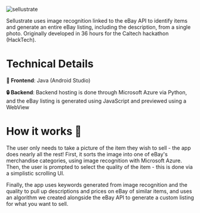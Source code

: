![sellustrate](https://github.com/jakebildy/sellustrate/blob/master/sellustrate_logo.png?raw=true)

Sellustrate uses image recognition linked to the eBay API to identify items and generate an entire eBay listing, including the description, from a single photo. Originally developed in 36 hours for the Caltech hackathon (HackTech).


# Technical Details 
 **:iphone: Frontend**: Java (Android Studio)

 **:lock: Backend**: Backend hosting is done through Microsoft Azure via Python, and the eBay listing is generated using JavaScript and previewed using a WebView
 
 # How it works :rocket:
The user only needs to take a picture of the item they wish to sell - the app does nearly all the rest!
First, it sorts the image into one of eBay's merchandise categories, using image recognition with Microsoft Azure.
Then, the user is prompted to select the quality of the item - this is done via a simplistic scrolling UI.

Finally, the app uses keywords generated from image recognition and the quality to pull up descriptions and prices on eBay of similar items, and uses an algorithm we created alongside the eBay API to generate a custom listing for what you want to sell.


